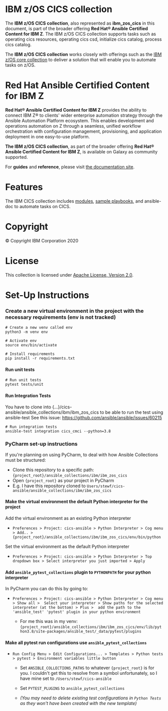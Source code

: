 IBM z/OS CICS collection
========================

The **IBM z/OS CICS collection**, also represented as **ibm\_zos\_cics**
in this document, is part of the broader offering **Red Hat® Ansible
Certified Content for IBM Z**. The IBM z/OS CICS collection supports tasks
such as operating cics resources, operating cics csd, initialize cics catalog,
process cics catalog.

The **IBM z/OS CICS collection** works closely with offerings such as the 
[IBM z/OS core collection](https://github.com/ansible-collections/ibm_zos_core) 
to deliver a solution that will enable you to automate tasks on z/OS.

Red Hat Ansible Certified Content for IBM Z
===========================================

**Red Hat® Ansible Certified Content for IBM Z** provides the ability to
connect IBM Z® to clients\' wider enterprise automation strategy through
the Ansible Automation Platform ecosystem. This enables development and
operations automation on Z through a seamless, unified workflow
orchestration with configuration management, provisioning, and
application deployment in one easy-to-use platform.

**The IBM z/OS CICS collection**, as part of the broader offering
**Red Hat® Ansible Certified Content for IBM Z**, is available on Galaxy as 
community supported.

For **guides** and **reference**, please visit [the documentation
site](https://ansible-collections.github.io/ibm_zos_cics/).

Features
========

The IBM CICS collection includes
[modules](https://github.com/ansible-collections/ibm_zos_cics/tree/master/plugins/modules/),
[sample playbooks](https://github.com/ansible-collections/ibm_zos_cics/tree/master/playbooks/),
and ansible-doc to automate tasks on CICS.

Copyright
=========

© Copyright IBM Corporation 2020

License
=======

This collection is licensed under [Apache License, Version 2.0](https://opensource.org/licenses/Apache-2.0).

Set-Up Instructions
===================
### Create a new virtual environment in the project with the necessary requirements (env is not tracked)
```
# Create a new venv called env
python3 -m venv env

# Activate env
source env/bin/activate

# Install requirements
pip install -r requirements.txt
```

#### Run unit tests
```
# Run unit tests
pytest tests/unit
```

#### Run Integration Tests
You have to clone into {...}/cics-ansible/ansible_collections/ibm/ibm_zos_cics to be able to run the test using ansible-test
See this issue: https://github.com/ansible/ansible/issues/60215

```
# Run integration tests
ansible-test integration cics_cmci --python=3.8
```

### PyCharm set-up instructions

If you're planning on using PyCharm, to deal with how Ansible Collections must be structured:
 - Clone this repository to a specific path: `{project_root}/ansible_collections/ibm/ibm_zos_cics`
 - Open `{project_root}` as your project in PyCharm 
 - E.g. I have this repository cloned to `Users/stewf/cics-ansible/ansible_collections/ibm/ibm_zos_cics`

#### Make the virtual environment the default Python interpreter for the project

Add the virtual environment as an existing Python interpreter

 - `Preferences > Project: cics-ansible > Python Interpreter > Cog menu > Add.. > {project_root}/ansible_collections/ibm/ibm_zos_cics/env/bin/python`

Set the virtual environment as the default Python interpreter

 - `Preferences > Project: cics-ansible > Python Interpreter > Top dropdown box > Select interpreter you just imported > Apply`

#### Add `ansible_pytest_collections` plugin to `PYTHONPATH` for your python interpreter

In PyCharm you can do this by going to:

 - `Preferences > Project: cics-ansible > Python Interpreter > Cog menu > Show all > 
   Select your interpreter > Show paths for the selected interpreter (at the bottom) > Plus > 
   add the path to the 'ansible_test' 'pytest' plugin in your python environment`

   - For me this was in my venv:
     `{project_root}/ansible_collections/ibm/ibm_zos_cics/env/lib/python3.8/site-packages/ansible_test/_data/pytest/plugins`

#### Make all pytest run configurations use `ansible_pytest_collections`

 - `Run Config Menu > Edit Configurations... > Templates > Python tests > pytest > Environment variables little button`
   
   - Set `ANSIBLE_COLLECTIONS_PATHS` to whatever `{project_root}` is for you. 
     I couldn't get this to resolve from a symbol unfortunately, so I have mine set to `/Users/stewf/cics-ansible`
     
   - Set `PYTEST_PLUGINS` to `ansible_pytest_collections`
     
   - *(You may need to delete existing test configurations in `Python Tests` 
     as they won't have been created with the new template)*




